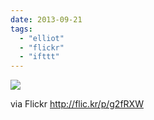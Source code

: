 ```yaml
---
date: 2013-09-21
tags: 
  - "elliot"
  - "flickr"
  - "ifttt"
---
```


![](http://farm8.staticflickr.com/7283/9859567664_e1509bf247_b.jpg)  

  
  
via Flickr http://flic.kr/p/g2fRXW
